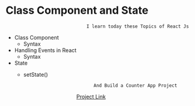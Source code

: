 # Class Component and State
                                  I learn today these Topics of React Js
- Class Component
  - Syntax
- Handling Events in React
  - Syntax
- State
  - setState() 


                                  And Build a Counter App Project
<div style = "margin-top: 10px;">
<a href = "https://kalitsrcounter.ccbp.tech" style = "display: flex; justify-content: center; align-items: center; width: 90%;">
Project Link
</a>
</div>
